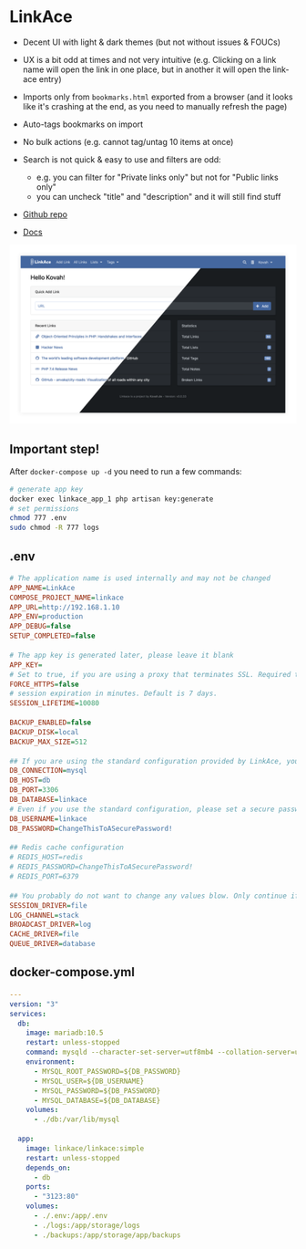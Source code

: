 # LinkAce
- Decent UI with light & dark themes (but not without issues & FOUCs)
- UX is a bit odd at times and not very intuitive (e.g. Clicking on a link name will open the link in one place, but in another it will open the link-ace entry)
- Imports only from `bookmarks.html` exported from a browser (and it looks like it's crashing at the end, as you need to manually refresh the page)
- Auto-tags bookmarks on import
- No bulk actions (e.g. cannot tag/untag 10 items at once)
- Search is not quick & easy to use and filters are odd:
  - e.g. you can filter for "Private links only" but not for "Public links only"
  - you can uncheck "title" and "description" and it will still find stuff

- [Github repo](https://github.com/Kovah/LinkAce/)
- [Docs](https://www.linkace.org/docs)

![Screenshot](linkace.png)

## Important step!
After `docker-compose up -d` you need to run a few commands:
```sh
# generate app key
docker exec linkace_app_1 php artisan key:generate
# set permissions
chmod 777 .env
sudo chmod -R 777 logs
```

## .env
```ini
# The application name is used internally and may not be changed
APP_NAME=LinkAce
COMPOSE_PROJECT_NAME=linkace
APP_URL=http://192.168.1.10
APP_ENV=production
APP_DEBUG=false
SETUP_COMPLETED=false

# The app key is generated later, please leave it blank
APP_KEY=
# Set to true, if you are using a proxy that terminates SSL. Required to get the correct URLs for LinkAce
FORCE_HTTPS=false
# session expiration in minutes. Default is 7 days.
SESSION_LIFETIME=10080

BACKUP_ENABLED=false
BACKUP_DISK=local
BACKUP_MAX_SIZE=512

## If you are using the standard configuration provided by LinkAce, you can leave all values except the password as they are. Docker will automatically create a linkace database and a corresponding user.
DB_CONNECTION=mysql
DB_HOST=db
DB_PORT=3306
DB_DATABASE=linkace
# Even if you use the standard configuration, please set a secure password here.
DB_USERNAME=linkace
DB_PASSWORD=ChangeThisToASecurePassword!

## Redis cache configuration
# REDIS_HOST=redis
# REDIS_PASSWORD=ChangeThisToASecurePassword!
# REDIS_PORT=6379

## You probably do not want to change any values blow. Only continue if you know what you are doing.
SESSION_DRIVER=file
LOG_CHANNEL=stack
BROADCAST_DRIVER=log
CACHE_DRIVER=file
QUEUE_DRIVER=database
```

## docker-compose.yml
```yml
---
version: "3"
services:
  db:
    image: mariadb:10.5
    restart: unless-stopped
    command: mysqld --character-set-server=utf8mb4 --collation-server=utf8mb4_bin
    environment:
      - MYSQL_ROOT_PASSWORD=${DB_PASSWORD}
      - MYSQL_USER=${DB_USERNAME}
      - MYSQL_PASSWORD=${DB_PASSWORD}
      - MYSQL_DATABASE=${DB_DATABASE}
    volumes:
      - ./db:/var/lib/mysql

  app:
    image: linkace/linkace:simple
    restart: unless-stopped
    depends_on:
      - db
    ports:
      - "3123:80"
    volumes:
      - ./.env:/app/.env
      - ./logs:/app/storage/logs
      - ./backups:/app/storage/app/backups
```
